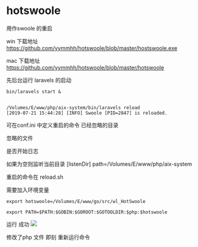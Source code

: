 # hotswoole

用作swoole 的重启

win 下载地址  https://github.com/yymmhh/hotswoole/blob/master/hostswoole.exe

mac 下载地址  https://github.com/yymmhh/hotswoole/blob/master/hotswoole

先后台运行 laravels 的启动

    bin/laravels start &
    
    
    /Volumes/E/www/php/aix-system/bin/laravels reload
    [2019-07-21 15:44:28] [INFO] Swoole [PID=2847] is reloaded.
    

可在conf.ini 中定义重启的命令 
已经忽略的目录
 
忽略的文件
  
是否开始日志   


如果为空则监听当前目录
    [listenDir]
    path=/Volumes/E/www/php/aix-system       


重启的命令在  reload.sh    

需要加入环境变量

    export hotswoole=/Volumes/E/www/go/src/wl_HotSwoole
    
    export PATH=$PATH:$GOBIN:$GOROOT:$GOTOOLDIR:$php:$hotswoole


运行 成功
<img src="https://github.com/yymmhh/hotswoole/blob/master/QQ20190721-170909.png"/>

修改了php 文件 即刻 重新运行命令